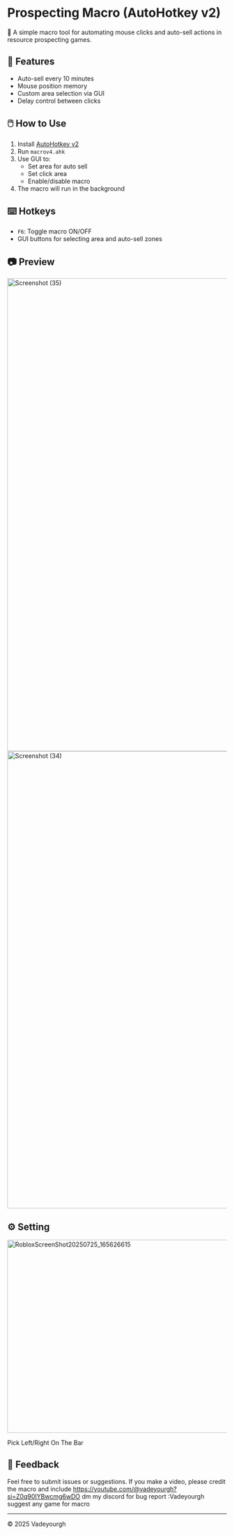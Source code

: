 # Prospecting Macro (AutoHotkey v2)

🎯 A simple macro tool for automating mouse clicks and auto-sell actions in resource prospecting games.

## 🧩 Features
- Auto-sell every 10 minutes
- Mouse position memory
- Custom area selection via GUI
- Delay control between clicks

## 🖱️ How to Use
1. Install [AutoHotkey v2](https://www.autohotkey.com/)
2. Run `macrov4.ahk`
3. Use GUI to:
   - Set area for auto sell
   - Set click area
   - Enable/disable macro
4. The macro will run in the background

## ⌨️ Hotkeys
- `F6`: Toggle macro ON/OFF
- GUI buttons for selecting area and auto-sell zones

## 📷 Preview
<img width="1734" height="1083" alt="Screenshot (35)" src="https://github.com/user-attachments/assets/0f1eecbc-5a0f-4b9b-8c47-072223287ca9" />
<img width="1675" height="1047" alt="Screenshot (34)" src="https://github.com/user-attachments/assets/952bd645-1854-4f34-90c0-45441f30cb41" />

## ⚙️ Setting

<img width="707" height="442" alt="RobloxScreenShot20250725_165626615" src="https://github.com/user-attachments/assets/d36a4017-5d16-485f-8597-db89173e254c" />

Pick Left/Right On The Bar


## 💬 Feedback
Feel free to submit issues or suggestions. If you make a video, please credit the macro and include https://youtube.com/@vadeyourgh?si=Z0q90IYBwcmg6wDO
dm my discord for bug report :Vadeyourgh
suggest any game for macro

---

© 2025 Vadeyourgh
